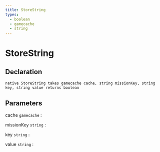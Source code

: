 ```yaml
---
title: StoreString
types:
  - boolean
  - gamecache
  - string
---
```


# StoreString

## Declaration

```jass
native StoreString takes gamecache cache, string missionKey, string key, string value returns boolean
```

## Parameters
cache `gamecache`
: 

missionKey `string`
: 

key `string`
: 

value `string`
: 
